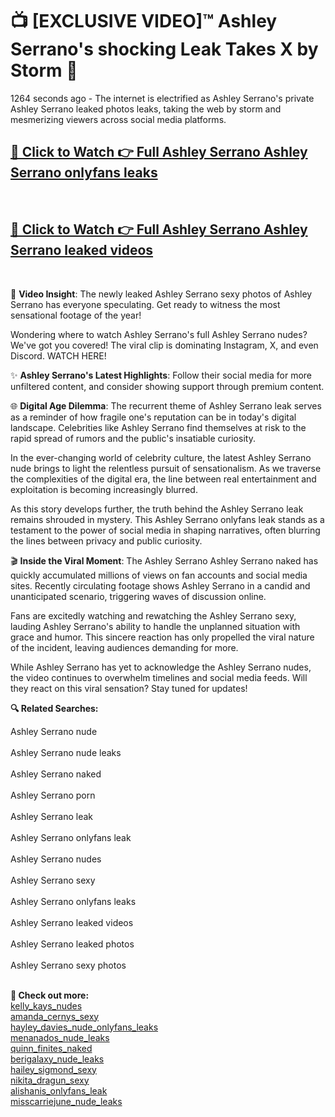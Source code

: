 # 📺 [EXCLUSIVE VIDEO]™ Ashley Serrano's shocking Leak Takes X by Storm 🚀

1264 seconds ago - The internet is electrified as Ashley Serrano's private Ashley Serrano leaked photos leaks, taking the web by storm and mesmerizing viewers across social media platforms.

<h2><a href="github-6l9.pages.dev/link1">🔗 Click to Watch 👉 Full Ashley Serrano Ashley Serrano onlyfans leaks</a></h2><br>
<h2><a href="github-6l9.pages.dev/link2">🔗 Click to Watch 👉 Full Ashley Serrano Ashley Serrano leaked videos</a></h2><br>

🎥 **Video Insight**: The newly leaked Ashley Serrano sexy photos of Ashley Serrano has everyone speculating. Get ready to witness the most sensational footage of the year!

Wondering where to watch Ashley Serrano's full Ashley Serrano nudes? We've got you covered! The viral clip is dominating Instagram, X, and even Discord. WATCH HERE!

✨ **Ashley Serrano's Latest Highlights**: Follow their social media for more unfiltered content, and consider showing support through premium content.

🌐 **Digital Age Dilemma**: The recurrent theme of Ashley Serrano leak serves as a reminder of how fragile one's reputation can be in today's digital landscape. Celebrities like Ashley Serrano find themselves at risk to the rapid spread of rumors and the public's insatiable curiosity.

In the ever-changing world of celebrity culture, the latest Ashley Serrano nude brings to light the relentless pursuit of sensationalism. As we traverse the complexities of the digital era, the line between real entertainment and exploitation is becoming increasingly blurred.

As this story develops further, the truth behind the Ashley Serrano leak remains shrouded in mystery. This Ashley Serrano onlyfans leak stands as a testament to the power of social media in shaping narratives, often blurring the lines between privacy and public curiosity.

🎬 **Inside the Viral Moment**: The Ashley Serrano Ashley Serrano naked has quickly accumulated millions of views on fan accounts and social media sites. Recently circulating footage shows Ashley Serrano in a candid and unanticipated scenario, triggering waves of discussion online.

Fans are excitedly watching and rewatching the Ashley Serrano sexy, lauding Ashley Serrano's ability to handle the unplanned situation with grace and humor. This sincere reaction has only propelled the viral nature of the incident, leaving audiences demanding for more.

While Ashley Serrano has yet to acknowledge the Ashley Serrano nudes, the video continues to overwhelm timelines and social media feeds. Will they react on this viral sensation? Stay tuned for updates!

<strong>🔍 Related Searches:</strong>

Ashley Serrano nude
<br><br>
Ashley Serrano nude leaks
<br><br>
Ashley Serrano naked
<br><br>
Ashley Serrano porn
<br><br>
Ashley Serrano leak
<br><br>
Ashley Serrano onlyfans leak
<br><br>
Ashley Serrano nudes
<br><br>
Ashley Serrano sexy
<br><br>
Ashley Serrano onlyfans leaks
<br><br>
Ashley Serrano leaked videos
<br><br>
Ashley Serrano leaked photos
<br><br>
Ashley Serrano sexy photos
<br><br>



<strong>🔗 Check out more:</strong><br>
<a href="./Leaked_kelly_kays_Video_kelly_kays_nudes_Uncovered_ON_X.md">kelly_kays_nudes</a><br>
<a href="./Viral_amanda_cernys_amanda_cernys_sexy_FULL_CLIP_ON_X.md">amanda_cernys_sexy</a><br>
<a href="./Viral_hayley_davies_nude_hayley_davies_nude_onlyfans_leaks_FULL_CLIP_ON_X.md">hayley_davies_nude_onlyfans_leaks</a><br>
<a href="./FULL_VIDEO_menanados_Viral_Leaked_Originals_ON_Social_Media_menanados_nude_leaks.md">menanados_nude_leaks</a><br>
<a href="./FULL_VIDEO_quinn_finites_Viral_Leaked_Originals_ON_Social_Media_quinn_finites_naked.md">quinn_finites_naked</a><br>
<a href="./Leaked_berigalaxy_Video_berigalaxy_nude_leaks_Uncovered_ON_X.md">berigalaxy_nude_leaks</a><br>
<a href="./Leaked_hailey_sigmond_Video_hailey_sigmond_sexy_Uncovered_ON_X.md">hailey_sigmond_sexy</a><br>
<a href="./WATCH_NOW_nikita_dragun_Exclusive_Leak_nikita_dragun_sexy_ON_X.md">nikita_dragun_sexy</a><br>
<a href="./WATCH_NOW_alishanis_Exclusive_Leak_alishanis_onlyfans_leak_ON_X.md">alishanis_onlyfans_leak</a><br>
<a href="./WATCH_NOW_misscarriejune_Exclusive_Leak_misscarriejune_nude_leaks_ON_X.md">misscarriejune_nude_leaks</a><br>
